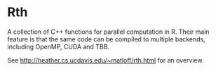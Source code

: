 # Rth

A collection of C++ functions for parallel computation in R.  Their main
feature is that the same code can be compiled to multiple backends,
including OpenMP, CUDA and TBB.

See http://heather.cs.ucdavis.edu/~matloff/rth.html for an overview.


